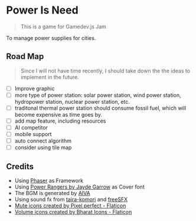 # Power Is Need

> This is a game for Gamedev.js Jam

To manage power supplies for cities.

## Road Map

> Since I will not have time recently, I should take down the the ideas to implement in the future.

- [ ] Improve graphic
- [ ] more type of power station: solar power station, wind power station, hydropower station, nuclear power station, etc.
- [ ] traditonal thermal power station should consume fossil fuel, which will become expensive as time goes by.
- [ ] add map feature, including resources
- [ ] AI competitor
- [ ] mobile support
- [ ] auto connect algorithm
- [ ] consider using tile map

## Credits

- Using [Phaser](https://phaser.io/) as Framework
- Using [Power Rangers by Jayde Garrow](https://www.dafont.com/power-rangers.font) as Cover font
- The BGM is generated by [AIVA](https://creators.aiva.ai/)
- Using sound fx from [taira-komori](https://taira-komori.jpn.org/freesounden.html) and [freeSFX](https://www.freesfx.co.uk/)
- <a href="https://www.flaticon.com/free-icons/mute" title="mute icons">Mute icons created by Pixel perfect - Flaticon</a>
- <a href="https://www.flaticon.com/free-icons/volume" title="volume icons">Volume icons created by Bharat Icons - Flaticon</a>